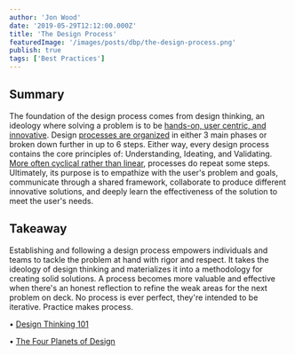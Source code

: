 ```yaml
---
author: 'Jon Wood'
date: '2019-05-29T12:12:00.000Z'
title: 'The Design Process'
featuredImage: '/images/posts/dbp/the-design-process.png'
publish: true
tags: ['Best Practices']
---
```


## Summary

The foundation of the design process comes from design thinking, an ideology where solving a problem is to be [hands-on, user centric, and innovative](https://www.nngroup.com/articles/design-thinking/). Design [processes are organized](https://media.nngroup.com/media/editor/2016/07/29/designthinking_illustration_final-01-01.png) in either 3 main phases or broken down further in up to 6 steps. Either way, every design process contains the core principles of: Understanding, Ideating, and Validating. [More often cyclical rather than linear](https://media.nngroup.com/media/editor/2016/07/25/designthinking_illustration_final2-02.png), processes do repeat some steps. Ultimately, its purpose is to empathize with the user's problem and goals, communicate through a shared framework, collaborate to produce different innovative solutions, and deeply learn the effectiveness of the solution to meet the user's needs.

## Takeaway

Establishing and following a design process empowers individuals and teams to tackle the problem at hand with rigor and respect. It takes the ideology of design thinking and materializes it into a methodology for creating solid solutions. A process becomes more valuable and effective when there's an honest reflection to refine the weak areas for the next problem on deck. No process is ever perfect, they're intended to be iterative. Practice makes process.

• [Design Thinking 101](https://www.nngroup.com/articles/design-thinking/)

• [The Four Planets of Design](https://automattic.design/2019/03/03/the-four-planets-of-design/)
